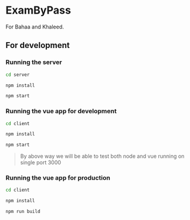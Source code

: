 # ExamByPass

For Bahaa and Khaleed.

## For development

### Running the server
```sh
cd server
```
```sh
npm install
```
```sh
npm start
```

### Running the vue app for development
```sh
cd client
```
```sh
npm install
```
```sh
npm start
```

> By above way we will be able to test both node and vue running on single port 3000

### Running the vue app for production
```sh
cd client
```
```sh
npm install
```
```sh
npm run build
```

